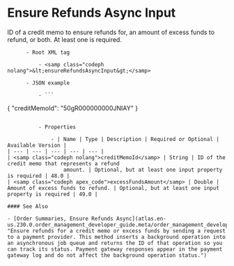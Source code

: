 # Ensure Refunds Async Input

ID of a credit memo to ensure refunds for, an amount of excess funds
      to refund, or both. At least one is required.

          - Root XML tag

              - <samp class="codeph nolang">&lt;ensureRefundsAsyncInput&gt;</samp>

          - JSON example

              - ```
{
  "creditMemoId": "50gR000000000JNIAY"
}
```

          - Properties

              - | Name | Type | Description | Required or Optional | Available Version |
| --- | --- | --- | --- | --- |
| <samp class="codeph nolang">creditMemoId</samp> | String | ID of the credit memo that represents a refund
                  amount. | Optional, but at least one input property is required | 48.0 |
| <samp class="codeph apex_code">excessFundsAmount</samp> | Double | Amount of excess funds to refund. | Optional, but at least one input property is required | 49.0 |

#### See Also

- [Order Summaries, Ensure Refunds Async](atlas.en-us.230.0.order_management_developer_guide.meta/order_management_developer_guide/connect_resources_sfom_order_summaries_ensure_refunds_async.htm "Ensure refunds for a credit memo or excess funds by sending a request to a payment provider. This method inserts a background operation into an asynchronous job queue and returns the ID of that operation so you can track its status. Payment gateway responses appear in the payment gateway log and do not affect the background operation status.")